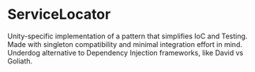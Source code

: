 # ServiceLocator
Unity-specific implementation of a pattern that simplifies IoC and Testing.
Made with singleton compatibility and minimal integration effort in mind.
Underdog alternative to Dependency Injection frameworks, like David vs Goliath.
